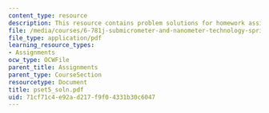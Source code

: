 ```yaml
---
content_type: resource
description: This resource contains problem solutions for homework assignment 5.
file: /media/courses/6-781j-submicrometer-and-nanometer-technology-spring-2006/71cf71c4e92ad217f9f04331b30c6047_pset5_soln.pdf
file_type: application/pdf
learning_resource_types:
- Assignments
ocw_type: OCWFile
parent_title: Assignments
parent_type: CourseSection
resourcetype: Document
title: pset5_soln.pdf
uid: 71cf71c4-e92a-d217-f9f0-4331b30c6047
---
```

